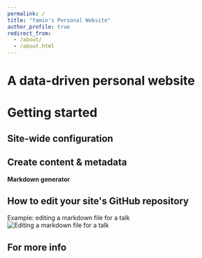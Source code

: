 ```yaml
---
permalink: /
title: "Yamin's Personal Website"
author_profile: true
redirect_from: 
  - /about/
  - /about.html
---
```



A data-driven personal website
======


Getting started
======

Site-wide configuration
------

Create content & metadata
------


**Markdown generator**



How to edit your site's GitHub repository
------


Example: editing a markdown file for a talk
![Editing a markdown file for a talk](/images/editing-talk.png)

For more info
------

